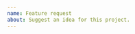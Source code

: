 ```yaml
---
name: Feature request
about: Suggest an idea for this project.
---
```


<!-- Please search existing issues to avoid creating duplicates. -->

<!-- If you have multiple requests, kindly create a new issue for each one. Issues with multiples requests will be closed. -->
